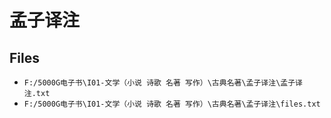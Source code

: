 # 孟子译注

## Files

- `F:/5000G电子书\I01-文学（小说 诗歌 名著 写作）\古典名著\孟子译注\孟子译注.txt`
- `F:/5000G电子书\I01-文学（小说 诗歌 名著 写作）\古典名著\孟子译注\files.txt`
